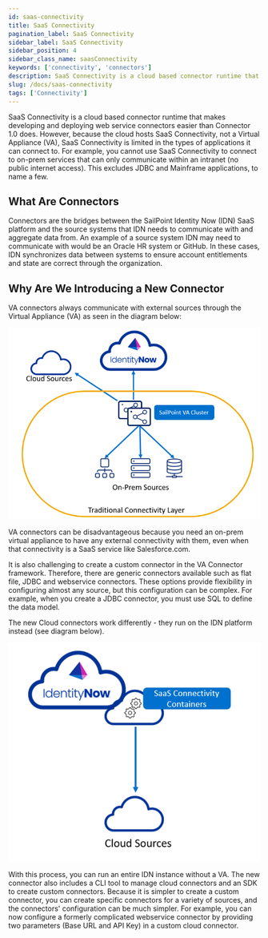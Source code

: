 ```yaml
---
id: saas-connectivity
title: SaaS Connectivity
pagination_label: SaaS Connectivity
sidebar_label: SaaS Connectivity
sidebar_position: 4
sidebar_class_name: saasConnectivity
keywords: ['connectivity', 'connectors']
description: SaaS Connectivity is a cloud based connector runtime that makes developing and deploying web service connectors easy.
slug: /docs/saas-connectivity
tags: ['Connectivity']
---
```


SaaS Connectivity is a cloud based connector runtime that makes developing and deploying web service connectors easier than Connector 1.0 does. However, because the cloud hosts SaaS Connectivity, not a Virtual Appliance (VA), SaaS Connectivity is limited in the types of applications it can connect to. For example, you cannot use SaaS Connectivity to connect to on-prem services that can only communicate within an intranet (no public internet access). This excludes JDBC and Mainframe applications, to name a few.

## What Are Connectors

Connectors are the bridges between the SailPoint Identity Now (IDN) SaaS platform and the source systems that IDN needs to communicate with and aggregate data from. An example of a source system IDN may need to communicate with would be an Oracle HR system or GitHub. In these cases, IDN synchronizes data between systems to ensure account entitlements and state are correct through the organization.

## Why Are We Introducing a New Connector

VA connectors always communicate with external sources through the Virtual Appliance (VA) as seen in the diagram below:

![Old Connectivity](./img/old_connectivity_diagram.png)

VA connectors can be disadvantageous because you need an on-prem virtual appliance to have any external connectivity with them, even when that connectivity is a SaaS service like Salesforce.com.

It is also challenging to create a custom connector in the VA Connector framework. Therefore, there are generic connectors available such as flat file, JDBC and webservice connectors. These options provide flexibility in configuring almost any source, but this configuration can be complex. For example, when you create a JDBC connector, you must use SQL to define the data model.

The new Cloud connectors work differently - they run on the IDN platform instead (see diagram below).

![New Connectivity](./img/new_connectivity_diagram.png)

With this process, you can run an entire IDN instance without a VA. The new connector also includes a CLI tool to manage cloud connectors and an SDK to create custom connectors. Because it is simpler to create a custom connector, you can create specific connectors for a variety of sources, and the connectors' configuration can be much simpler. For example, you can now configure a formerly complicated webservice connector by providing two parameters (Base URL and API Key) in a custom cloud connector.
